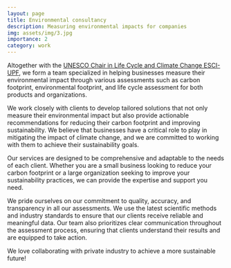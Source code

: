 ```yaml
---
layout: page
title: Environmental consultancy
description: Measuring environmental impacts for companies
img: assets/img/3.jpg
importance: 2
category: work
---
```


Altogether with the <a href="https://www.esci.upf.edu/en/unesco-chair-in-life-cycle-and-climate-change/catedra-introduction">UNESCO Chair in Life Cycle and Climate Change ESCI-UPF</a>, we form a team specialized in helping businesses measure their environmental impact through various assessments such as carbon footprint, environmental footprint, and life cycle assessment for both products and organizations.

We work closely with clients to develop tailored solutions that not only measure their environmental impact but also provide actionable recommendations for reducing their carbon footprint and improving sustainability. We believe that businesses have a critical role to play in mitigating the impact of climate change, and we are committed to working with them to achieve their sustainability goals.

Our services are designed to be comprehensive and adaptable to the needs of each client. Whether you are a small business looking to reduce your carbon footprint or a large organization seeking to improve your sustainability practices, we can provide the expertise and support you need.

We pride ourselves on our commitment to quality, accuracy, and transparency in all our assessments. We use the latest scientific methods and industry standards to ensure that our clients receive reliable and meaningful data. Our team also prioritizes clear communication throughout the assessment process, ensuring that clients understand their results and are equipped to take action.

We love collaborating with private industry to achieve a more sustainable future!
